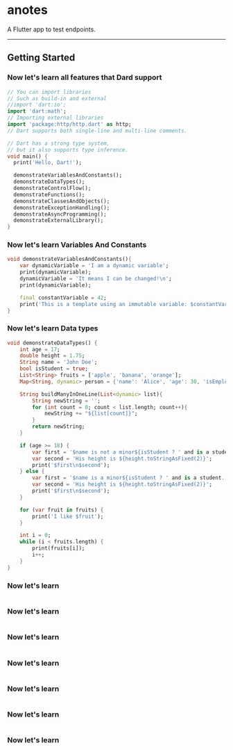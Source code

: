 # anotes

<p > A Flutter app to test endpoints.</p>

---
## Getting Started

### Now let's learn all features that Dard support 

```dart
// You can import libraries
// Such as build-in and external
//import 'dart:io';
import 'dart:math';
// Importing external libraries
import 'package:http/http.dart' as http;
// Dart supports both single-line and multi-line comments.

// Dart has a strong type system, 
// but it also supports type inference.
void main() {
  print('Hello, Dart!');

  demonstrateVariablesAndConstants();
  demonstrateDataTypes();
  demonstrateControlFlow();
  demonstrateFunctions();
  demonstrateClassesAndObjects();
  demonstrateExceptionHandling();
  demonstrateAsyncProgramming();
  demonstrateExternalLibrary();
}
```

### Now let's learn Variables And Constants 

```dart
void demonstrateVariablesAndConstants(){
    var dynamicVariable = 'I am a dynamic variable';
    print(dynamicVariable);
    dynamicVariable = 'It means I can be changed!\n';
    print(dynamicVariable);

    final constantVariable = 42;
    print('This is a template using an immutable variable: $constantVariable\n');
}
```

### Now let's learn Data types

```dart
void demonstrateDataTypes() {
    int age = 17;
    double height = 1.75;
    String name = 'John Doe';
    bool isStudent = true;
    List<String> fruits = ['apple', 'banana', 'orange'];
    Map<String, dynamic> person = {'name': 'Alice', 'age': 30, 'isEmployed': true};

    String buildManyInOneLine(List<dynamic> list){
        String newString = '';
        for (int count = 0; count < list.length; count++){
            newString += "${list[count]}";
        }
        return newString;
    }

    if (age >= 18) {
        var first = '$name is not a minor${isStudent ? ' and is a student.' : ' and is not a student.'}';
        var second = 'His height is ${height.toStringAsFixed(2)}';
        print('$first\n$second');
    } else {
        var first = '$name is a minor${isStudent ? ' and is a student.' : ' and is not a student.'}';
        var second = 'His height is ${height.toStringAsFixed(2)}';
        print('$first\n$second');
    }

    for (var fruit in fruits) {
        print('I like $fruit');
    }

    int i = 0;
    while (i < fruits.length) {
        print(fruits[i]);
        i++;
    }
}
```

### Now let's learn

```dart
```

### Now let's learn

```dart
```

### Now let's learn

```dart
```

### Now let's learn

```dart
```

### Now let's learn

```dart
```

### Now let's learn

```dart
```

### Now let's learn

```dart
```